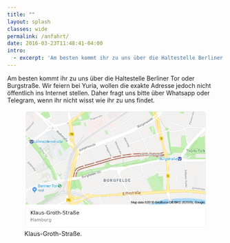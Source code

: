 ```yaml
---
title: ""
layout: splash
classes: wide
permalink: /anfahrt/
date: 2016-03-23T11:48:41-04:00
intro: 
  - excerpt: 'Am besten kommt ihr zu uns über die Haltestelle Berliner Tor oder Burgstraße, wir wollen die Adresse jedoch nicht öffentlich ins Internet stellen und daher fragt uns bitte, wenn ihr nicht wisst wie ihr zu uns findet.'
---
```



Am besten kommt ihr zu uns über die Haltestelle Berliner Tor oder Burgstraße. Wir feiern bei Yuria, wollen die exakte Adresse jedoch nicht öffentlich ins Internet stellen. Daher fragt uns bitte über Whatsapp oder Telegram, wenn ihr nicht wisst wie ihr zu uns findet.


<figure class="half">
    <a href="https://www.google.de/maps/place/53%C2%B033'14.1%22N+10%C2%B001'35.7%22E/@53.5547932,10.0293151,17z/data=!4m14!1m7!3m6!1s0x47b18e955f9f9f69:0x30992e39d22c6ab6!2sKlaus-Groth-Stra%C3%9Fe,+Hamburg!3b1!8m2!3d53.5555918!4d10.0327943!3m5!1s0x0:0x0!7e2!8m2!3d53.5539197!4d10.02659"><img src="/assets/images/strasse.png"></a>
        <figcaption>Klaus-Groth-Straße.</figcaption>




